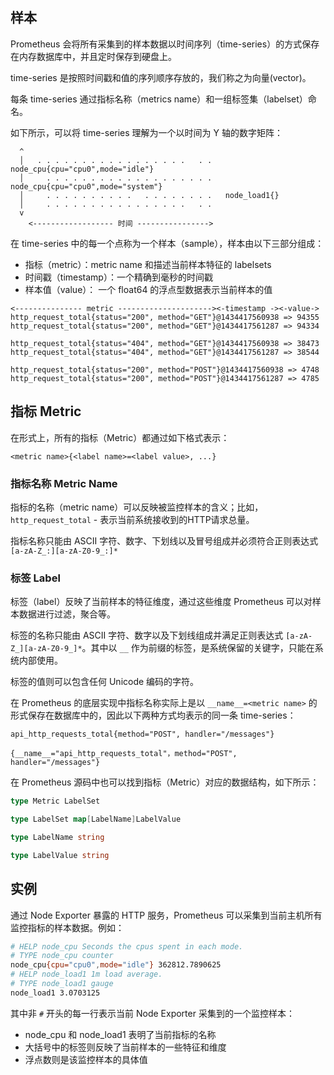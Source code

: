 
## 样本

Prometheus 会将所有采集到的样本数据以时间序列（time-series）的方式保存在内存数据库中，并且定时保存到硬盘上。

time-series 是按照时间戳和值的序列顺序存放的，我们称之为向量(vector)。

每条 time-series 通过指标名称（metrics name）和一组标签集（labelset）命名。

如下所示，可以将 time-series 理解为一个以时间为 Y 轴的数字矩阵：

```plain
  ^
  │   . . . . . . . . . . . . . . . . .   . .   node_cpu{cpu="cpu0",mode="idle"}
  │     . . . . . . . . . . . . . . . . . . .   node_cpu{cpu="cpu0",mode="system"}
  │     . . . . . . . . . .   . . . . . . . .   node_load1{}
  │     . . . . . . . . . . . . . . . .   . .  
  v
    <------------------ 时间 ---------------->
```

在 time-series 中的每一个点称为一个样本（sample），样本由以下三部分组成：

- 指标（metric）：metric name 和描述当前样本特征的 labelsets
- 时间戳（timestamp）：一个精确到毫秒的时间戳
- 样本值（value）： 一个 float64 的浮点型数据表示当前样本的值

```plain
<--------------- metric ---------------------><-timestamp -><-value->
http_request_total{status="200", method="GET"}@1434417560938 => 94355
http_request_total{status="200", method="GET"}@1434417561287 => 94334

http_request_total{status="404", method="GET"}@1434417560938 => 38473
http_request_total{status="404", method="GET"}@1434417561287 => 38544

http_request_total{status="200", method="POST"}@1434417560938 => 4748
http_request_total{status="200", method="POST"}@1434417561287 => 4785
```

## 指标 Metric

在形式上，所有的指标（Metric）都通过如下格式表示：

```plain
<metric name>{<label name>=<label value>, ...}
```

### 指标名称 Metric Name

指标的名称（metric name）可以反映被监控样本的含义；比如，`http_request_total` - 表示当前系统接收到的HTTP请求总量。

指标名称只能由 ASCII 字符、数字、下划线以及冒号组成并必须符合正则表达式 `[a-zA-Z_:][a-zA-Z0-9_:]*`

### 标签 Label

标签（label）反映了当前样本的特征维度，通过这些维度 Prometheus 可以对样本数据进行过滤，聚合等。

标签的名称只能由 ASCII 字符、数字以及下划线组成并满足正则表达式 `[a-zA-Z_][a-zA-Z0-9_]*`。其中以 `__` 作为前缀的标签，是系统保留的关键字，只能在系统内部使用。

标签的值则可以包含任何 Unicode 编码的字符。

在 Prometheus 的底层实现中指标名称实际上是以 `__name__=<metric name>` 的形式保存在数据库中的，因此以下两种方式均表示的同一条 time-series：

```plain
api_http_requests_total{method="POST", handler="/messages"}

{__name__="api_http_requests_total"，method="POST", handler="/messages"}
```

在 Prometheus 源码中也可以找到指标（Metric）对应的数据结构，如下所示：

```go
type Metric LabelSet

type LabelSet map[LabelName]LabelValue

type LabelName string

type LabelValue string
```

## 实例

通过 Node Exporter 暴露的 HTTP 服务，Prometheus 可以采集到当前主机所有监控指标的样本数据。例如：

```bash
# HELP node_cpu Seconds the cpus spent in each mode.
# TYPE node_cpu counter
node_cpu{cpu="cpu0",mode="idle"} 362812.7890625
# HELP node_load1 1m load average.
# TYPE node_load1 gauge
node_load1 3.0703125
```

其中非 `#` 开头的每一行表示当前 Node Exporter 采集到的一个监控样本：

- node_cpu 和 node_load1 表明了当前指标的名称
- 大括号中的标签则反映了当前样本的一些特征和维度
- 浮点数则是该监控样本的具体值
